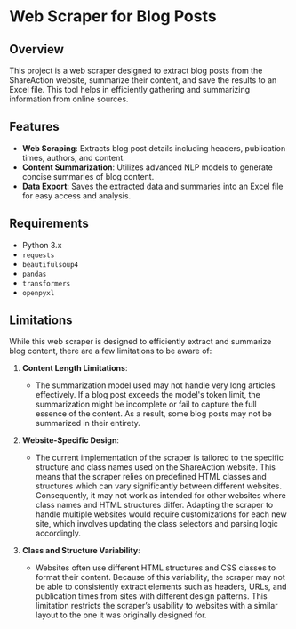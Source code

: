 # Web Scraper for Blog Posts

## Overview

This project is a web scraper designed to extract blog posts from the ShareAction website, summarize their content, and save the results to an Excel file. This tool helps in efficiently gathering and summarizing information from online sources.

## Features

- **Web Scraping**: Extracts blog post details including headers, publication times, authors, and content.
- **Content Summarization**: Utilizes advanced NLP models to generate concise summaries of blog content.
- **Data Export**: Saves the extracted data and summaries into an Excel file for easy access and analysis.

## Requirements

- Python 3.x
- `requests`
- `beautifulsoup4`
- `pandas`
- `transformers`
- `openpyxl`

## Limitations

While this web scraper is designed to efficiently extract and summarize blog content, there are a few limitations to be aware of:

1. **Content Length Limitations**:
   - The summarization model used may not handle very long articles effectively. If a blog post exceeds the model's token limit, the summarization might be incomplete or fail to capture the full essence of the content. As a result, some blog posts may not be summarized in their entirety.

2. **Website-Specific Design**:
   - The current implementation of the scraper is tailored to the specific structure and class names used on the ShareAction website. This means that the scraper relies on predefined HTML classes and structures which can vary significantly between different websites. Consequently, it may not work as intended for other websites where class names and HTML structures differ. Adapting the scraper to handle multiple websites would require customizations for each new site, which involves updating the class selectors and parsing logic accordingly.

3. **Class and Structure Variability**:
   - Websites often use different HTML structures and CSS classes to format their content. Because of this variability, the scraper may not be able to consistently extract elements such as headers, URLs, and publication times from sites with different design patterns. This limitation restricts the scraper’s usability to websites with a similar layout to the one it was originally designed for.

